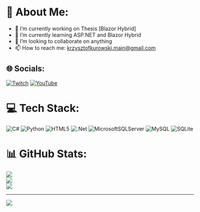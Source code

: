 # 💫 About Me: 
- 🔭 I’m currently working on Thesis [Blazor Hybrid]
- 🌱 I’m currently learning ASP.NET and Blazor Hybrid
- 👯 I’m looking to collaborate on anything
- 📫 How to reach me: krzysztofkurowski.main@gmail.com


## 🌐 Socials:
[![Twitch](https://img.shields.io/badge/Twitch-%239146FF.svg?logo=Twitch&logoColor=white)](https://twitch.tv/calku_) [![YouTube](https://img.shields.io/badge/YouTube-%23FF0000.svg?logo=YouTube&logoColor=white)](https://youtube.com/@calku) 

# 💻 Tech Stack:
![C#](https://img.shields.io/badge/c%23-%23239120.svg?style=for-the-badge&logo=c-sharp&logoColor=white) ![Python](https://img.shields.io/badge/python-3670A0?style=for-the-badge&logo=python&logoColor=ffdd54) ![HTML5](https://img.shields.io/badge/html5-%23E34F26.svg?style=for-the-badge&logo=html5&logoColor=white) ![.Net](https://img.shields.io/badge/.NET-5C2D91?style=for-the-badge&logo=.net&logoColor=white) ![MicrosoftSQLServer](https://img.shields.io/badge/Microsoft%20SQL%20Server-CC2927?style=for-the-badge&logo=microsoft%20sql%20server&logoColor=white) ![MySQL](https://img.shields.io/badge/mysql-%2300000f.svg?style=for-the-badge&logo=mysql&logoColor=white) ![SQLite](https://img.shields.io/badge/sqlite-%2307405e.svg?style=for-the-badge&logo=sqlite&logoColor=white)
# 📊 GitHub Stats:
![](https://github-readme-stats.vercel.app/api?username=calKU0&theme=radical&hide_border=false&include_all_commits=false&count_private=false)<br/>
![](https://github-readme-streak-stats.herokuapp.com/?user=calKU0&theme=radical&hide_border=false)<br/>
![](https://github-readme-stats.vercel.app/api/top-langs/?username=calKU0&theme=radical&hide_border=false&include_all_commits=false&count_private=false&layout=compact)

---
[![](https://visitcount.itsvg.in/api?id=calKU0&icon=0&color=0)](https://visitcount.itsvg.in)
